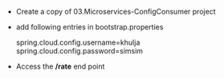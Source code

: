 * Create a copy of 03.Microservices-ConfigConsumer project

* add following entries in bootstrap.properties
	
	spring.cloud.config.username=khulja
	spring.cloud.config.password=simsim
	
* Access the **/rate** end point 
	